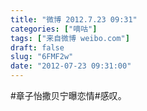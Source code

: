 ```yaml
---
title: "微博 2012.7.23 09:31"
categories: ["嘀咕"]
tags: ["来自微博 weibo.com"]
draft: false
slug: "6FMF2w"
date: "2012-07-23 09:31:00"
---
```


<p>#章子怡撒贝宁曝恋情#感叹。 ​​​​</p>
